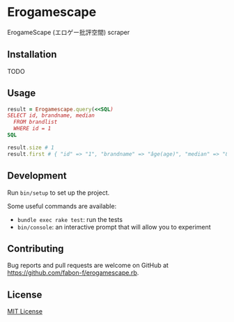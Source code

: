# Erogamescape

ErogameScape (エロゲー批評空間) scraper

## Installation

TODO

<!-- TODO: Replace `UPDATE_WITH_YOUR_GEM_NAME_IMMEDIATELY_AFTER_RELEASE_TO_RUBYGEMS_ORG` with your gem name right after releasing it to RubyGems.org. Please do not do it earlier due to security reasons. Alternatively, replace this section with instructions to install your gem from git if you don't plan to release to RubyGems.org.

Install the gem and add to the application's Gemfile by executing:

    $ bundle add UPDATE_WITH_YOUR_GEM_NAME_IMMEDIATELY_AFTER_RELEASE_TO_RUBYGEMS_ORG

If bundler is not being used to manage dependencies, install the gem by executing:

    $ gem install UPDATE_WITH_YOUR_GEM_NAME_IMMEDIATELY_AFTER_RELEASE_TO_RUBYGEMS_ORG -->

## Usage

```ruby
result = Erogamescape.query(<<SQL)
SELECT id, brandname, median
  FROM brandlist
  WHERE id = 1
SQL

result.size # 1
result.first # { "id" => "1", "brandname" => "âge(age)", "median" => "81" }
```

## Development

Run `bin/setup` to set up the project.

Some useful commands are available:

* `bundle exec rake test`: run the tests
* `bin/console`: an interactive prompt that will allow you to experiment

## Contributing

Bug reports and pull requests are welcome on GitHub at <https://github.com/fabon-f/erogamescape.rb>.

## License

[MIT License](https://opensource.org/licenses/MIT)
